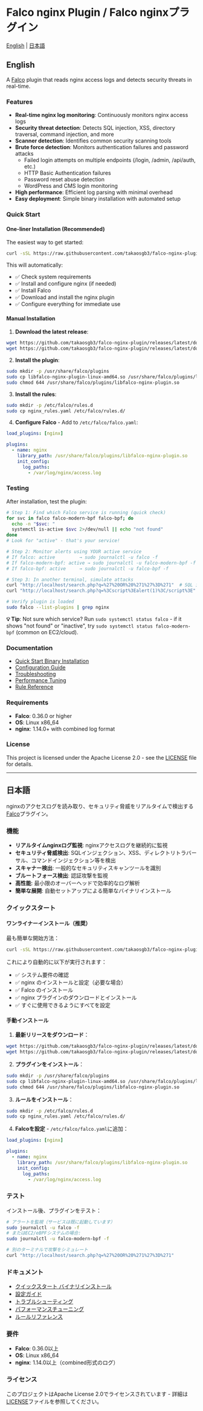 # Falco nginx Plugin / Falco nginxプラグイン

[English](#english) | [日本語](#japanese)

<a name="english"></a>
## English

A [Falco](https://falco.org) plugin that reads nginx access logs and detects security threats in real-time.

### Features

- **Real-time nginx log monitoring**: Continuously monitors nginx access logs
- **Security threat detection**: Detects SQL injection, XSS, directory traversal, command injection, and more
- **Scanner detection**: Identifies common security scanning tools
- **Brute force detection**: Monitors authentication failures and password attacks
  - Failed login attempts on multiple endpoints (/login, /admin, /api/auth, etc.)
  - HTTP Basic Authentication failures
  - Password reset abuse detection
  - WordPress and CMS login monitoring
- **High performance**: Efficient log parsing with minimal overhead
- **Easy deployment**: Simple binary installation with automated setup

### Quick Start

#### One-liner Installation (Recommended)

The easiest way to get started:

```bash
curl -sSL https://raw.githubusercontent.com/takaosgb3/falco-nginx-plugin/main/install.sh | sudo bash
```

This will automatically:
- ✅ Check system requirements
- ✅ Install and configure nginx (if needed)
- ✅ Install Falco
- ✅ Download and install the nginx plugin
- ✅ Configure everything for immediate use

#### Manual Installation

1. **Download the latest release**:
```bash
wget https://github.com/takaosgb3/falco-nginx-plugin/releases/latest/download/libfalco-nginx-plugin-linux-amd64.so
wget https://github.com/takaosgb3/falco-nginx-plugin/releases/latest/download/nginx_rules.yaml
```

2. **Install the plugin**:
```bash
sudo mkdir -p /usr/share/falco/plugins
sudo cp libfalco-nginx-plugin-linux-amd64.so /usr/share/falco/plugins/libfalco-nginx-plugin.so
sudo chmod 644 /usr/share/falco/plugins/libfalco-nginx-plugin.so
```

3. **Install the rules**:
```bash
sudo mkdir -p /etc/falco/rules.d
sudo cp nginx_rules.yaml /etc/falco/rules.d/
```

4. **Configure Falco** - Add to `/etc/falco/falco.yaml`:
```yaml
load_plugins: [nginx]

plugins:
  - name: nginx
    library_path: /usr/share/falco/plugins/libfalco-nginx-plugin.so
    init_config:
      log_paths:
        - /var/log/nginx/access.log
```

### Testing

After installation, test the plugin:

```bash
# Step 1: Find which Falco service is running (quick check)
for svc in falco falco-modern-bpf falco-bpf; do
  echo -n "$svc: "
  systemctl is-active $svc 2>/dev/null || echo "not found"
done
# Look for "active" - that's your service!

# Step 2: Monitor alerts using YOUR active service
# If falco: active         → sudo journalctl -u falco -f
# If falco-modern-bpf: active → sudo journalctl -u falco-modern-bpf -f
# If falco-bpf: active     → sudo journalctl -u falco-bpf -f

# Step 3: In another terminal, simulate attacks
curl "http://localhost/search.php?q=%27%20OR%20%271%27%3D%271"  # SQL injection
curl "http://localhost/search.php?q=%3Cscript%3Ealert(1)%3C/script%3E"  # XSS

# Verify plugin is loaded
sudo falco --list-plugins | grep nginx
```

**💡 Tip**: Not sure which service? Run `sudo systemctl status falco` - if it shows "not found" or "inactive", try `sudo systemctl status falco-modern-bpf` (common on EC2/cloud).

### Documentation

- [Quick Start Binary Installation](docs/QUICK_START_BINARY_INSTALLATION.md)
- [Configuration Guide](docs/configuration.md)
- [Troubleshooting](docs/TROUBLESHOOTING.md)
- [Performance Tuning](docs/performance.md)
- [Rule Reference](docs/rules.md)

### Requirements

- **Falco**: 0.36.0 or higher
- **OS**: Linux x86_64
- **nginx**: 1.14.0+ with combined log format

### License

This project is licensed under the Apache License 2.0 - see the [LICENSE](LICENSE) file for details.

---

<a name="japanese"></a>
## 日本語

nginxのアクセスログを読み取り、セキュリティ脅威をリアルタイムで検出する[Falco](https://falco.org)プラグイン。

### 機能

- **リアルタイムnginxログ監視**: nginxアクセスログを継続的に監視
- **セキュリティ脅威検出**: SQLインジェクション、XSS、ディレクトリトラバーサル、コマンドインジェクション等を検出
- **スキャナー検出**: 一般的なセキュリティスキャンツールを識別
- **ブルートフォース検出**: 認証攻撃を監視
- **高性能**: 最小限のオーバーヘッドで効率的なログ解析
- **簡単な展開**: 自動セットアップによる簡単なバイナリインストール

### クイックスタート

#### ワンライナーインストール（推奨）

最も簡単な開始方法：

```bash
curl -sSL https://raw.githubusercontent.com/takaosgb3/falco-nginx-plugin/main/install.sh | sudo bash
```

これにより自動的に以下が実行されます：
- ✅ システム要件の確認
- ✅ nginx のインストールと設定（必要な場合）
- ✅ Falco のインストール
- ✅ nginx プラグインのダウンロードとインストール
- ✅ すぐに使用できるようにすべてを設定

#### 手動インストール

1. **最新リリースをダウンロード**：
```bash
wget https://github.com/takaosgb3/falco-nginx-plugin/releases/latest/download/libfalco-nginx-plugin-linux-amd64.so
wget https://github.com/takaosgb3/falco-nginx-plugin/releases/latest/download/nginx_rules.yaml
```

2. **プラグインをインストール**：
```bash
sudo mkdir -p /usr/share/falco/plugins
sudo cp libfalco-nginx-plugin-linux-amd64.so /usr/share/falco/plugins/libfalco-nginx-plugin.so
sudo chmod 644 /usr/share/falco/plugins/libfalco-nginx-plugin.so
```

3. **ルールをインストール**：
```bash
sudo mkdir -p /etc/falco/rules.d
sudo cp nginx_rules.yaml /etc/falco/rules.d/
```

4. **Falcoを設定** - `/etc/falco/falco.yaml`に追加：
```yaml
load_plugins: [nginx]

plugins:
  - name: nginx
    library_path: /usr/share/falco/plugins/libfalco-nginx-plugin.so
    init_config:
      log_paths:
        - /var/log/nginx/access.log
```

### テスト

インストール後、プラグインをテスト：

```bash
# アラートを監視（サービスは既に起動しています）
sudo journalctl -u falco -f
# またはEC2/eBPFシステムの場合:
sudo journalctl -u falco-modern-bpf -f

# 別のターミナルで攻撃をシミュレート
curl "http://localhost/search.php?q=%27%20OR%20%271%27%3D%271"
```

### ドキュメント

- [クイックスタート バイナリインストール](docs/QUICK_START_BINARY_INSTALLATION.md)
- [設定ガイド](docs/configuration.md)
- [トラブルシューティング](docs/TROUBLESHOOTING.md)
- [パフォーマンスチューニング](docs/performance.md)
- [ルールリファレンス](docs/rules.md)

### 要件

- **Falco**: 0.36.0以上
- **OS**: Linux x86_64
- **nginx**: 1.14.0以上（combined形式のログ）

### ライセンス

このプロジェクトはApache License 2.0でライセンスされています - 詳細は[LICENSE](LICENSE)ファイルを参照してください。
